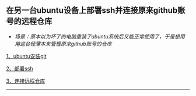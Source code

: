 ## 在另一台ubuntu设备上部署ssh并连接原来github账号的远程仓库

- <i>场景：原本以为坏了的电脑重装了ubuntu系统后又能正常使用了，于是想用用这台轻薄本来管理原来github账号的仓库</i>

[1、ubuntu安装git](#1)

[2、部署ssh](#2)

[3、连接远程仓库](#3)

---

